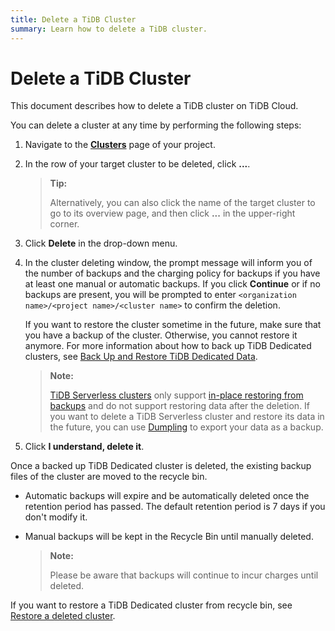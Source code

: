 ```yaml
---
title: Delete a TiDB Cluster
summary: Learn how to delete a TiDB cluster.
---
```


# Delete a TiDB Cluster

This document describes how to delete a TiDB cluster on TiDB Cloud.

You can delete a cluster at any time by performing the following steps:

1. Navigate to the [**Clusters**](https://tidbcloud.com/console/clusters) page of your project.
2. In the row of your target cluster to be deleted, click **...**.

    > **Tip:**
    >
    > Alternatively, you can also click the name of the target cluster to go to its overview page, and then click **...** in the upper-right corner.

3. Click **Delete** in the drop-down menu.
4. In the cluster deleting window, the prompt message will inform you of the number of backups and the charging policy for backups if you have at least one manual or automatic backups. If you click **Continue** or if no backups are present, you will be prompted to enter `<organization name>/<project name>/<cluster name>` to confirm the deletion.

    If you want to restore the cluster sometime in the future, make sure that you have a backup of the cluster. Otherwise, you cannot restore it anymore. For more information about how to back up TiDB Dedicated clusters, see [Back Up and Restore TiDB Dedicated Data](/tidb-cloud/backup-and-restore.md).

    > **Note:**
    >
    > [TiDB Serverless clusters](/tidb-cloud/select-cluster-tier.md#tidb-serverless) only support [in-place restoring from backups](/tidb-cloud/backup-and-restore-serverless.md#restore) and do not support restoring data after the deletion. If you want to delete a TiDB Serverless cluster and restore its data in the future, you can use [Dumpling](https://docs.pingcap.com/tidb/stable/dumpling-overview) to export your data as a backup.

5. Click **I understand, delete it**.

 Once a backed up TiDB Dedicated cluster is deleted, the existing backup files of the cluster are moved to the recycle bin.

- Automatic backups will expire and be automatically deleted once the retention period has passed. The default retention period is 7 days if you don't modify it. 
- Manual backups will be kept in the Recycle Bin until manually deleted.

  > **Note:**
  >
  > Please be aware that backups will continue to incur charges until deleted.

 If you want to restore a TiDB Dedicated cluster from recycle bin, see [Restore a deleted cluster](/tidb-cloud/backup-and-restore.md#restore-a-deleted-cluster).
